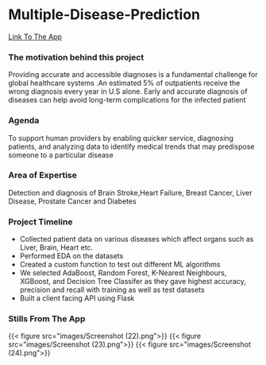# Multiple-Disease-Prediction


[Link To The App](https://robocare-predictor.herokuapp.com/)


### The motivation behind this project

Providing accurate and accessible diagnoses is a fundamental challenge for global healthcare systems .An estimated 5% of outpatients receive the wrong diagnosis every year in U.S alone. Early and accurate diagnosis of diseases can help avoid long-term complications for the infected patient


### Agenda 
To support human providers by enabling quicker service, diagnosing patients, and analyzing data to identify medical trends that may predispose someone to a particular disease


### Area of Expertise 

 Detection and diagnosis of Brain Stroke,Heart Failure, Breast Cancer, Liver Disease, Prostate Cancer and Diabetes


### Project Timeline

* Collected patient data on various diseases which affect organs such as Liver, Brain, Heart etc.
* Performed EDA on the datasets
* Created a custom function to test out different ML algorithms
* We selected AdaBoost, Random Forest, K-Nearest Neighbours, XGBoost, and Decision Tree Classifer as they gave highest accuracy, precision and recall with training as well as test datasets
* Built a client facing API using Flask


### Stills From The App 

{{< figure src="images/Screenshot (22).png">}}
{{< figure src="images/Screenshot (23).png">}}
{{< figure src="images/Screenshot (24).png">}}


